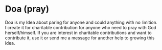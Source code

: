# Doa (pray)
Doa is my Idea about paring for anyone and could anything with no limition.
I create it for charitable contribution for anyone who need to pray with God herself/himself.
If you are interest in charitable contributions and want to contribute it, use it or send me a message for another help to growing this idea.
